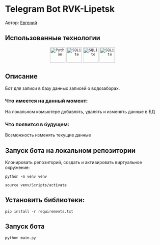 # Telegram Bot RVK-Lipetsk

Автор: [Евгений](https://github.com/ClinkyClink)

## Использованные технологии
<div align="center">
	<code><img width="50" src="https://user-images.githubusercontent.com/25181517/183423507-c056a6f9-1ba8-4312-a350-19bcbc5a8697.png" alt="Python" title="Python"/></code>
	<code><img width="50" src="https://github.com/marwin1991/profile-technology-icons/assets/136815194/82df4543-236b-4e45-9604-5434e3faab17" alt="SQLite" title="SQLite"/></code>
  	<code><img width="50" src="https://avatars.githubusercontent.com/u/33784865?s=200&v=4 " alt="SQLite" title="SQLite"/></code>
	<code><img width="50" src="https://avatars.githubusercontent.com/u/6043126?s=200&v=4 " alt="SQLite" title="SQLite"/></code>
</div>

## Описание
Бот для записи в базу данных записей о водозаборах.

### Что имеется на данный момент: 

На локальном комьютере добавлять, удалять и изменять данные в БД

### Что появится в будущем:

Возможность изменять текущие данные

## Запуск бота на локальном репозитории
Клонировать репозиторий, cоздать и активировать виртуальное окружение:

`python -m venv venv`

`source venv/Scripts/activate`

## Установить библиотеки:

`pip install -r requirements.txt`

## Запуск бота
`python main.py`
